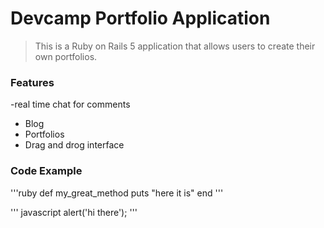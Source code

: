 # Devcamp Portfolio Application

> This is a Ruby on Rails 5 application that allows users to create their own portfolios.

### Features

-real time chat for comments
- Blog
- Portfolios
- Drag and drog interface

### Code Example

'''ruby
def my_great_method
	puts "here it is"
end
'''

''' javascript
alert('hi there');
'''